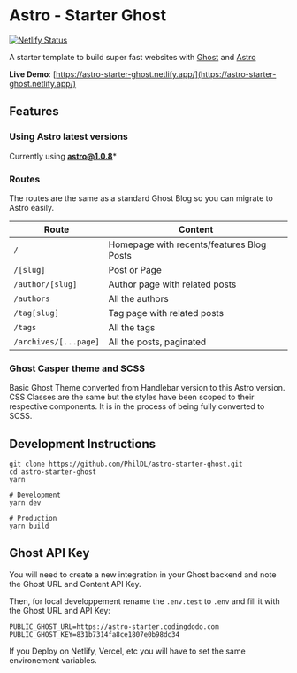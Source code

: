 # Astro - Starter Ghost

[![Netlify Status](https://api.netlify.com/api/v1/badges/81004ccd-5c51-4294-9711-67a248143e6f/deploy-status)](https://app.netlify.com/sites/astro-starter-ghost/deploys)

A starter template to build super fast websites with [Ghost](https://ghost.org/) and [Astro](https://github.com/snowpackjs/astro)

**Live Demo**: [https://astro-starter-ghost.netlify.app/](https://astro-starter-ghost.netlify.app/)

## Features

### Using Astro latest versions

Currently using **astro@1.0.8***

### Routes

The routes are the same as a standard Ghost Blog so you can migrate to Astro easily.

| Route                 | Content                                   |
| --------------------- | ----------------------------------------- |
| `/`                   | Homepage with recents/features Blog Posts |
| `/[slug]`             | Post or Page                              |
| `/author/[slug]`      | Author page with related posts            |
| `/authors`            | All the authors                           |
| `/tag[slug]`          | Tag page with related posts               |
| `/tags`               | All the tags                              |
| `/archives/[...page]` | All the posts, paginated                  |

### Ghost Casper theme and SCSS

Basic Ghost Theme converted from Handlebar version to this Astro version. CSS Classes are the same but the styles have
been scoped to their respective components. It is in the process of being fully converted to SCSS.

## Development Instructions

```
git clone https://github.com/PhilDL/astro-starter-ghost.git
cd astro-starter-ghost
yarn

# Development
yarn dev

# Production
yarn build
```

## Ghost API Key

You will need to create a new integration in your Ghost backend and note the Ghost URL and Content API Key.

Then, for local developpement rename the `.env.test` to `.env` and fill it with the Ghost URL and API Key:

```
PUBLIC_GHOST_URL=https://astro-starter.codingdodo.com
PUBLIC_GHOST_KEY=831b7314fa8ce1807e0b98dc34
```

If you Deploy on Netlify, Vercel, etc you will have to set the same environement variables.
